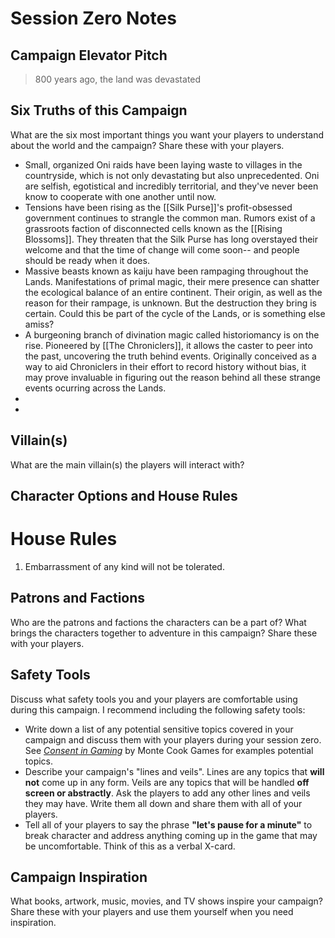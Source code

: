 # Session Zero Notes

## Campaign Elevator Pitch

> 800 years ago, the land was devastated 
## Six Truths of this Campaign

What are the six most important things you want your players to understand about the world and the campaign? Share these with your players.

- Small, organized Oni raids have been laying waste to villages in the countryside, which is not only devastating but also unprecedented. Oni are selfish, egotistical and incredibly territorial, and they've never been know to cooperate with one another until now. 
- Tensions have been rising as the [[Silk Purse]]'s profit-obsessed government continues to strangle the common man. Rumors exist of a grassroots faction of disconnected cells known as the [[Rising Blossoms]]. They threaten that the Silk Purse has long overstayed their welcome and that the time of change will come soon-- and people should be ready when it does.
- Massive beasts known as kaiju have been rampaging throughout the Lands. Manifestations of primal magic, their mere presence can shatter the ecological balance of an entire continent. Their origin, as well as the reason for their rampage, is unknown. But the destruction they bring is certain. Could this be part of the cycle of the Lands, or is something else amiss?
- A burgeoning branch of divination magic called historiomancy is on the rise. Pioneered by [[The Chroniclers]], it allows the caster to peer into the past, uncovering the truth behind events. Originally conceived as a way to aid Chroniclers in their effort to record history without bias, it may prove invaluable in figuring out the reason behind all these strange events ocurring across the Lands.
- 
- 

## Villain(s)

What are the main villain(s) the players will interact with?

## Character Options and House Rules

# House Rules

1. Embarrassment of any kind will not be tolerated. 
## Patrons and Factions

Who are the patrons and factions the characters can be a part of? What brings the characters together to adventure in this campaign? Share these with your players.

## Safety Tools

Discuss what safety tools you and your players are comfortable using during this campaign. I recommend including the following safety tools:

- Write down a list of any potential sensitive topics covered in your campaign and discuss them with your players during your session zero. See [*Consent in Gaming*](https://www.montecookgames.com/consent-in-gaming/) by Monte Cook Games for examples potential topics.
- Describe your campaign's "lines and veils". Lines are any topics that **will not** come up in any form. Veils are any topics that will be handled **off screen or abstractly**. Ask the players to add any other lines and veils they may have. Write them all down and share them with all of your players.
- Tell all of your players to say the phrase **"let's pause for a minute"** to break character and address anything coming up in the game that may be uncomfortable. Think of this as a verbal X-card.

## Campaign Inspiration

What books, artwork, music, movies, and TV shows inspire your campaign? Share these with your players and use them yourself when you need inspiration.